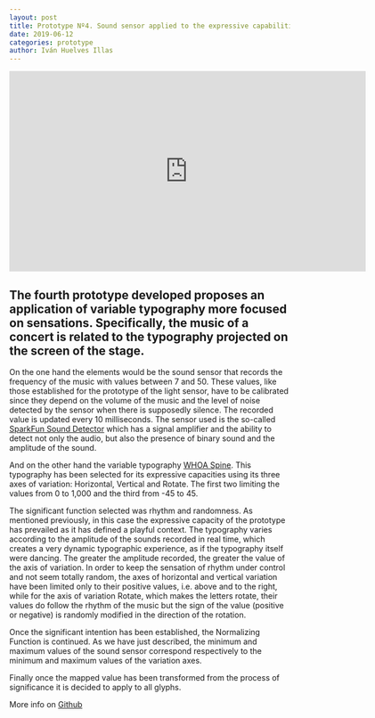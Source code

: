 ```yaml
---
layout: post
title: Prototype Nº4. Sound sensor applied to the expressive capabilities of typography on a large format screen
date: 2019-06-12
categories: prototype
author: Iván Huelves Illas
---
```

<iframe src="https://player.vimeo.com/video/341422442?h=260114c0ea" width="640" height="360" frameborder="0" allow="autoplay; fullscreen; picture-in-picture" allowfullscreen></iframe>

## The fourth prototype developed proposes an application of variable typography more focused on sensations. Specifically, the music of a concert is related to the typography projected on the screen of the stage.

On the one hand the elements would be the sound sensor that records the frequency of the music with values between 7 and 50. These values, like those established for the prototype of the light sensor, have to be calibrated since they depend on the volume of the music and the level of noise detected by the sensor when there is supposedly silence. The recorded value is updated every 10 milliseconds. The sensor used is the so-called [SparkFun Sound Detector](https://www.sparkfun.com/products/12642) which has a signal amplifier and the ability to detect not only the audio, but also the presence of binary sound and the amplitude of the sound.

And on the other hand the variable typography [WHOA Spine](https://www.futurefonts.xyz/vectro/whoa). This typography has been selected for its expressive capacities using its three axes of variation: Horizontal, Vertical and Rotate. The first two limiting the values from 0 to 1,000 and the third from -45 to 45.

The significant function selected was rhythm and randomness. As mentioned previously, in this case the expressive capacity of the prototype has prevailed as it has defined a playful context. The typography varies according to the amplitude of the sounds recorded in real time, which creates a very dynamic typographic experience, as if the typography itself were dancing. The greater the amplitude recorded, the greater the value of the axis of variation. In order to keep the sensation of rhythm under control and not seem totally random, the axes of horizontal and vertical variation have been limited only to their positive values, i.e. above and to the right, while for the axis of variation Rotate, which makes the letters rotate, their values do follow the rhythm of the music but the sign of the value (positive or negative) is randomly modified in the direction of the rotation.

Once the significant intention has been established, the Normalizing Function is continued. As we have just described, the minimum and maximum values of the sound sensor correspond respectively to the minimum and maximum values of the variation axes.

Finally once the mapped value has been transformed from the process of significance it is decided to apply to all glyphs.

More info on [Github](https://github.com/ivan-huelves/Sensor-Variable-Font_sonido)
